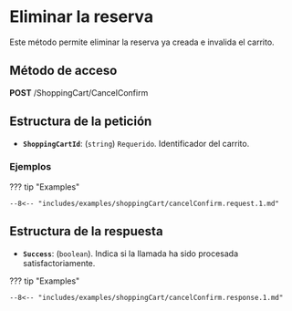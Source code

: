 # Eliminar la reserva

Este método permite eliminar la reserva ya creada e invalida el carrito.

## Método de acceso

**POST** /ShoppingCart/CancelConfirm

## Estructura de la petición

- **``ShoppingCartId``**: (``string``) ``Requerido``. Identificador del carrito.

### Ejemplos

??? tip "Examples"

    --8<-- "includes/examples/shoppingCart/cancelConfirm.request.1.md"

## Estructura de la respuesta

- **`Success`**: (``boolean``). Indica si la llamada ha sido procesada satisfactoriamente.

??? tip "Examples"

    --8<-- "includes/examples/shoppingCart/cancelConfirm.response.1.md"